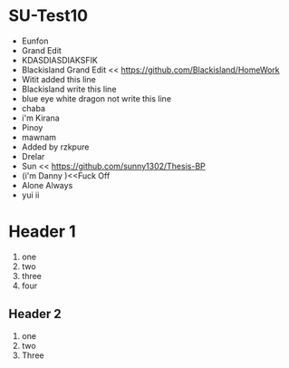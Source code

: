 # SU-Test10
- Eunfon
- Grand Edit
- KDASDIASDIAKSFIK
- Blackisland Grand Edit << https://github.com/Blackisland/HomeWork
- Witit added this line
- Blackisland write this line 
- blue eye white dragon not write this line
- chaba
- i'm Kirana
- Pinoy
- mawnam
- Added by rzkpure
- Drelar
- Sun << https://github.com/sunny1302/Thesis-BP
- (i'm Danny )<<Fuck Off
- Alone Always
- yui ii

# Header 1
1. one
2. two
3. three
4. four

## Header 2
1. one
1. two
1. Three

